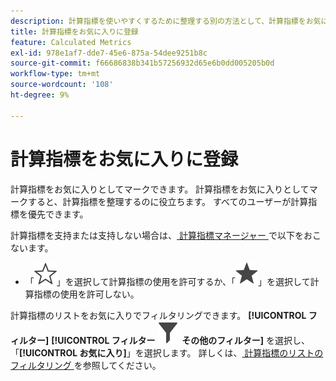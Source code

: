 ```yaml
---
description: 計算指標を使いやすくするために整理する別の方法として、計算指標をお気に入りとしてマークします。
title: 計算指標をお気に入りに登録
feature: Calculated Metrics
exl-id: 978e1af7-dde7-45e6-875a-54dee9251b8c
source-git-commit: f66686838b341b57256932d65e6b0dd005205b0d
workflow-type: tm+mt
source-wordcount: '108'
ht-degree: 9%

---
```


# 計算指標をお気に入りに登録

計算指標をお気に入りとしてマークできます。 計算指標をお気に入りとしてマークすると、計算指標を整理するのに役立ちます。 すべてのユーザーが計算指標を優先できます。

計算指標を支持または支持しない場合は、[ 計算指標マネージャー ](cm-manager.md) で以下をおこないます。

* 「![StarOutline](/help/assets/icons/StarOutline.svg)」を選択して計算指標の使用を許可するか、「![Star](/help/assets/icons/Star.svg)」を選択して計算指標の使用を許可しない。

計算指標のリストをお気に入りでフィルタリングできます。 **[!UICONTROL フィルター]** **[!UICONTROL フィルター ![ パネルから ](/help/assets/icons/Filter.svg) その他のフィルター]** を選択し、「**[!UICONTROL お気に入り]**」を選択します。 詳しくは、[ 計算指標のリストのフィルタリング ](cm-filter.md) を参照してください。
